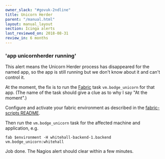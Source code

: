 ```yaml
---
owner_slack: "#govuk-2ndline"
title: Unicorn Herder
parent: "/manual.html"
layout: manual_layout
section: Icinga alerts
last_reviewed_on: 2018-08-31
review_in: 6 months
---
```


### 'app unicornherder running'

This alert means the Unicorn Herder process has disappeared for the
named app, so the app is still running but we don't know about it and
can't control it.

At the moment, the fix is to run the [Fabric](/manual/tools.html#fabric-scripts)
task `vm.bodge_unicorn` for that app. (The name of the task should give a clue
as to why I say "At the moment".)

Configure and activate your fabric environment as described in the
[fabric-scripts README](https://github.com/alphagov/fabric-scripts/blob/master/README.md).

Then run the `vm.bodge_unicorn` task for the affected machine and application,
e.g.

    fab $environment -H whitehall-backend-1.backend vm.bodge_unicorn:whitehall

Job done. The Nagios alert should clear within a few minutes.

